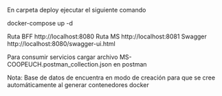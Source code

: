 En carpeta deploy ejecutar el siguiente comando

docker-compose up -d

Ruta BFF http://localhost:8080
Ruta MS http://localhost:8081
Swagger http://localhost:8080/swagger-ui.html

Para consumir servicios cargar archivo MS-COOPEUCH.postman_collection.json en postman

Nota: Base de datos de encuentra en modo de creación para que se cree automáticamente al generar contenedores docker
